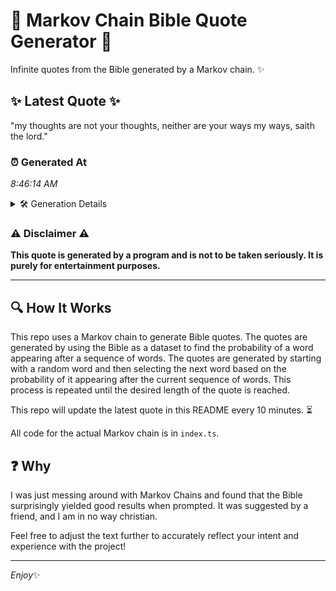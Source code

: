 # 📖 Markov Chain Bible Quote Generator 📖

Infinite quotes from the Bible generated by a Markov chain. ✨

## ✨ Latest Quote ✨
"my thoughts are not your thoughts, neither are your ways my ways, saith the lord."

### ⏰ Generated At
*8:46:14 AM*

<details>
    <summary>🛠️ Generation Details</summary>
    <p>
        <strong>🌱 Seed:</strong> my<br>
        <strong>🔄 Iterations:</strong> 14<br>
        <strong>📜 Context History:</strong><br>[ my ]: thoughts<br>[ my, thoughts ]: are<br>[ my, thoughts, are ]: not<br>[ my, thoughts, are, not ]: your<br>[ my, thoughts, are, not, your ]: thoughts,<br>[ my, thoughts, are, not, your, thoughts, ]: neither<br>[ thoughts, are, not, your, thoughts,, neither ]: are<br>[ are, not, your, thoughts,, neither, are ]: your<br>[ not, your, thoughts,, neither, are, your ]: ways<br>[ your, thoughts,, neither, are, your, ways ]: my<br>[ thoughts,, neither, are, your, ways, my ]: ways,<br>[ neither, are, your, ways, my, ways, ]: saith<br>[ are, your, ways, my, ways,, saith ]: the<br>[ your, ways, my, ways,, saith, the ]: lord.<br>
    </p>
</details>

### ⚠️ Disclaimer ⚠️
**This quote is generated by a program and is not to be taken seriously. It is purely for entertainment purposes.**

---

## 🔍 How It Works

This repo uses a Markov chain to generate Bible quotes. The quotes are generated by using the Bible as a dataset to find the probability of a word appearing after a sequence of words. The quotes are generated by starting with a random word and then selecting the next word based on the probability of it appearing after the current sequence of words. This process is repeated until the desired length of the quote is reached.

This repo will update the latest quote in this README every 10 minutes. ⏳

All code for the actual Markov chain is in `index.ts`.

## ❓ Why

I was just messing around with Markov Chains and found that the Bible surprisingly yielded good results when prompted. 
It was suggested by a friend, and I am in no way christian.

Feel free to adjust the text further to accurately reflect your intent and experience with the project!

---

*Enjoy*✨
